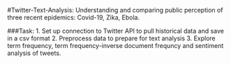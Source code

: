 #Twitter-Text-Analysis: Understanding and comparing public perception of three recent epidemics: Covid-19, Zika, Ebola.

###Task: 
        1. Set up connection to Twitter API to pull historical data and save in a csv format
        2.  Preprocess data to prepare for text analysis
        3. Explore term frequency, term frequency-inverse document frequncy and sentiment analysis of tweets. 
